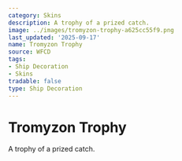 ```yaml
---
category: Skins
description: A trophy of a prized catch.
image: ../images/tromyzon-trophy-a625cc55f9.png
last_updated: '2025-09-17'
name: Tromyzon Trophy
source: WFCD
tags:
- Ship Decoration
- Skins
tradable: false
type: Ship Decoration
---
```


# Tromyzon Trophy

A trophy of a prized catch.

